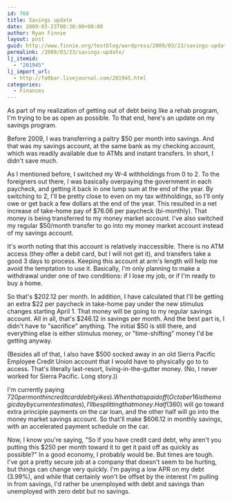 ```yaml
---
id: 768
title: Savings update
date: 2009-03-23T00:38:00+00:00
author: Ryan Finnie
layout: post
guid: http://www.finnie.org/testblog/wordpress/2009/03/23/savings-update/
permalink: /2009/03/23/savings-update/
lj_itemid:
  - "201945"
lj_import_url:
  - http://fo0bar.livejournal.com/201945.html
categories:
  - Finances
---
```

As part of my realization of getting out of debt being like a rehab program, I'm trying to be as open as possible. To that end, here's an update on my savings program.

Before 2009, I was transferring a paltry $50 per month into savings. And that was my savings account, at the same bank as my checking account, which was readily available due to ATMs and instant transfers. In short, I didn't save much.

As I mentioned before, I switched my W-4 withholdings from 0 to 2. To the foreigners out there, I was basically overpaying the government in each paycheck, and getting it back in one lump sum at the end of the year. By switching to 2, I'll be pretty close to even on my tax withholdings, so I'll only owe or get back a few dollars at the end of the year. This resulted in a net increase of take-home pay of $76.06 per paycheck (bi-monthly). That money is being transferred to my money market account. I've also switched my regular $50/month transfer to go into my money market account instead of my savings account.

It's worth noting that this account is relatively inaccessible. There is no ATM access (they offer a debit card, but I will not get it), and transfers take a good 3 days to process. Keeping this account at arm's length will help me avoid the temptation to use it. Basically, I'm only planning to make a withdrawal under one of two conditions: if I lose my job, or if I'm ready to buy a home.

So that's $202.12 per month. In addition, I have calculated that I'll be getting an extra $22 per paycheck in take-home pay under the new stimulus changes starting April 1. That money will be going to my regular savings account. All in all, that's $246.12 in savings per month. And the best part is, I didn't have to "sacrifice" anything. The initial $50 is still there, and everything else is either stimulus money, or "time-shifting" money I'd be getting anyway.

(Besides all of that, I also have $500 socked away in an old Sierra Pacific Employee Credit Union account that I would have to physically go to to access. That's literally last-resort, living-in-the-gutter money. (No, I never worked for Sierra Pacific. Long story.))

I'm currently paying $720 per month in credit card debt (yikes). When that is paid off (October 16 is the magic day by current estimates), I'll be splitting that money. Half ($360) will go toward extra principle payments on the car loan, and the other half will go into the money market savings account. So that'll make $606.12 in monthly savings, with an accelerated payment schedule on the car.

Now, I know you're saying, "So if you have credit card debt, why aren't you putting this $250 per month toward it to get it paid off as quickly as possible?" In a good economy, I probably would be. But times are tough. I've got a pretty secure job at a company that doesn't seem to be hurting, but things can change very quickly. I'm paying a low APR on my debt (3.99%), and while that certainly won't be offset by the interest I'm pulling in from savings, I'd rather be unemployed with debt and savings than unemployed with zero debt but no savings.